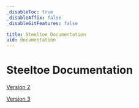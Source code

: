 ```yaml
---
_disableToc: true
_disableAffix: false
_disableGitFeatures: false

title: Steeltoe Documentation
uid: documentation
---
```


# Steeltoe Documentation

[Version 2](v2/welcome/overview.md)

[Version 3](v3/welcome/overview.md)
